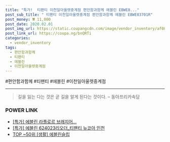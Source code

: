 ```yaml
--- 
title: "특가!  티팬티 이천일아울렛중계점 편안함과함께 에블린 EBWE8..." 
post_sub_title: " 티팬티 이천일아울렛중계점 편안함과함께 에블린 EBWE83701R" 
post_money: ₩ 11,000 
post_date: 2020.02.01 
post_img_url: https://static.coupangcdn.com/image/vendor_inventory/af08/2365af11e23c609c648d9f4ba804472909e673651ad71b17c25b21b24e5c.jpg 
post_link_url: https://coupa.ng/bnQRTi 
categories: 
  - vendor_inventory 
tags: 
  - 편안함과함께 
  - 티팬티 
  - 에블린 
  - 이천일아울렛중계점 
--- 
```

  #편안함과함께 #티팬티 #에블린 #이천일아울렛중계점 
<hr> 

> 길을 잃는 다는 것은 곧 길을 알게 된다는 것이다. – 동아프리카속담 


### POWER LINK

* <a href="https://blog.naver.com/santokki14/221790507932" target="_blank">[특가] 에블린 라플로르 브래지어...</a>
* <a href="https://blog.naver.com/sakai111/221792989663" target="_blank">[특가] 에블린 624023리오더_티팬티 뉴코아 인천</a>
* <a href="https://blog.naver.com/an0733/221786135112" target="_blank"> TOP ~50위 [생활] 에블린슬립</a>
